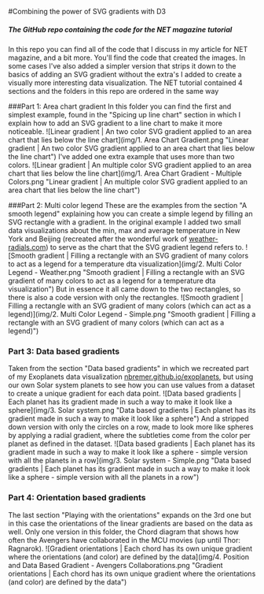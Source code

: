 #Combining the power of SVG gradients with D3
##### The GitHub repo containing the code for the NET magazine tutorial

In this repo you can find all of the code that I discuss in my article for NET magazine, and a bit more. You'll find the code that created the images. In some cases I've also added a simpler version that strips it down to the basics of adding an SVG gradient without the extra's I added to create a visually more interesting data visualization. The NET tutorial contained 4 sections and the folders in this repo are ordered in the same way

###Part 1: Area chart gradient
In this folder you can find the first and simplest example, found in the "Spicing up line chart" section in which I explain how to add an SVG gradient to a line chart to make it more noticeable.
![Linear gradient | An two color SVG gradient applied to an area chart that lies below the line chart](img/1. Area Chart Gradient.png "Linear gradient | An two color SVG gradient applied to an area chart that lies below the line chart")
I've added one extra example that uses more than two colors.
![Linear gradient | An multiple color SVG gradient applied to an area chart that lies below the line chart](img/1. Area Chart Gradient - Multiple Colors.png "Linear gradient | An multiple color SVG gradient applied to an area chart that lies below the line chart")

###Part 2: Multi color legend
These are the examples from the section "A smooth legend" explaining how you can create a simple legend by filling an SVG rectangle with a gradient. In the original example I added two small data visualizations about the min, max and average temperature in New York and Beijing (recreated after the wonderful work of [weather-radials.com](http://www.weather-radials.com)) to serve as the chart that the SVG gradient legend refers to.
![Smooth gradient | Filling a rectangle with an SVG gradient of many colors to act as a legend for a temperature dta visualization](img/2. Multi Color Legend - Weather.png "Smooth gradient | Filling a rectangle with an SVG gradient of many colors to act as a legend for a temperature dta visualization")
But in essence it all came down to the two rectangles, so there is also a code version with only the rectangles.
![Smooth gradient | Filling a rectangle with an SVG gradient of many colors (which can act as a legend)](img/2. Multi Color Legend - Simple.png "Smooth gradient | Filling a rectangle with an SVG gradient of many colors (which can act as a legend)")

### Part 3: Data based gradients
Taken from the section "Data based gradients" in which we recreated part of my Exoplanets data visualization [nbremer.github.io/exoplanets](nbremer.github.io/exoplanets), but using our own Solar system planets to see how you can use values from a dataset to create a unique gradient for each data point.
![Data based gradients | Each planet has its gradient made in such a way to make it look like a sphere](img/3. Solar system.png "Data based gradients | Each planet has its gradient made in such a way to make it look like a sphere")
And a stripped down version with only the circles on a row, made to look more like spheres by applying a radial gradient, where the subtleties come from the color per planet as defined in the dataset.
![Data based gradients | Each planet has its gradient made in such a way to make it look like a sphere - simple version with all the planets in a row](img/3. Solar system - Simple.png "Data based gradients | Each planet has its gradient made in such a way to make it look like a sphere - simple version with all the planets in a row")

### Part 4: Orientation based gradients
The last section "Playing with the orientations" expands on the 3rd one but in this case the orientations of the linear gradients are based on the data as well. Only one version in this folder, the Chord diagram that shows how often the Avengers have collaborated in the MCU movies (up until Thor: Ragnarok).
![Gradient orientations | Each chord has its own unique gradient where the orientations (and color) are defined by the data](img/4. Position and Data Based Gradient - Avengers Collaborations.png "Gradient orientations | Each chord has its own unique gradient where the orientations (and color) are defined by the data")